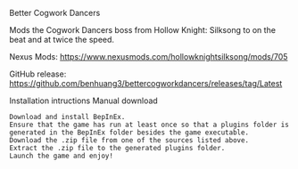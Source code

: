 Better Cogwork Dancers

Mods the Cogwork Dancers boss from Hollow Knight: Silksong to on the beat and at twice the speed.

Nexus Mods: https://www.nexusmods.com/hollowknightsilksong/mods/705

GitHub release: https://github.com/benhuang3/bettercogworkdancers/releases/tag/Latest

Installation intructions
Manual download

    Download and install BepInEx.
    Ensure that the game has run at least once so that a plugins folder is generated in the BepInEx folder besides the game executable.
    Download the .zip file from one of the sources listed above.
    Extract the .zip file to the generated plugins folder.
    Launch the game and enjoy!

